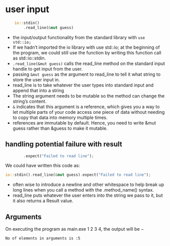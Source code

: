 # user input
```rust
    io::stdin()
        .read_line(&mut guess)
```
 - the input/output functionality from the standard library with ```use std::io;```
 - If we hadn’t imported the io library with use std::io; at the beginning of the program, we could still use the function by writing this function call as std::io::stdin. 
 - ```.read_line(&mut guess)``` calls the read_line method on the standard input handle to get input from the user. 
 - passing ```&mut guess``` as the argument to read_line to tell it what string to store the user input in.
 - read_line is to take whatever the user types into standard input and append that into a string 
 - The string argument needs to be mutable so the method can change the string’s content.
 - ```&``` indicates that this argument is a reference, which gives you a way to let multiple parts of your code access one piece of data without needing to copy that data into memory multiple times.
 - references are immutable by default. Hence, you need to write &mut guess rather than &guess to make it mutable. 

## handling potential failure with result
```rust
        .expect("Failed to read line");
```
We could have written this code as:
```rust
io::stdin().read_line(&mut guess).expect("Failed to read line");
```
 - often wise to introduce a newline and other whitespace to help break up long lines when you call a method with the .method_name() syntax. 
 - read_line puts whatever the user enters into the string we pass to it, but it also returns a Result value.



## Arguments
On executing the program as main.exe 1 2 3 4, the output will be −
```
No of elements in arguments is :5
```

